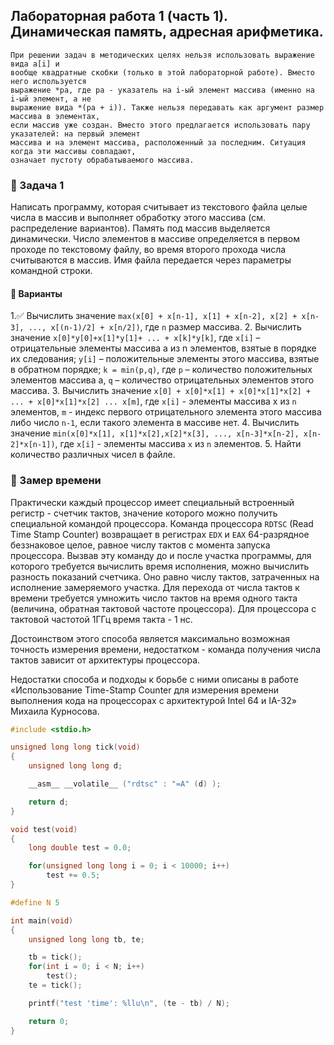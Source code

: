 ## Лабораторная работа 1 (часть 1). Динамическая память, адресная арифметика.

    При решении задач в методических целях нельзя использовать выражение вида a[i] и 
    вообще квадратные скобки (только в этой лабораторной работе). Вместо него используется 
    выражение *pa, где pa - указатель на i-ый элемент массива (именно на i-ый элемент, а не 
    выражение вида *(pa + i)). Также нельзя передавать как аргумент размер массива в элементах, 
    если массив уже создан. Вместо этого предлагается использовать пару указателей: на первый элемент 
    массива и на элемент массива, расположенный за последним. Ситуация когда эти массивы совпадают, 
    означает пустоту обрабатываемого массива.
   
### :red_circle: Задача 1 

Написать программу, которая считывает из текстового файла целые числа в массив и выполняет обработку этого массива (см. распределение вариантов).
Память под массив выделяется динамически. Число элементов в массиве определяется в первом проходе по текстовому файлу, во время второго прохода числа считываются в массив.
Имя файла передается через параметры командной строки.

#### :large_blue_diamond: Варианты
 
1.:white_check_mark: Вычислить значение `max(x[0] + x[n-1], x[1] + x[n-2], x[2] + x[n-3], ..., x[(n-1)/2] + x[n/2])`, где `n` размер массива.
2. Вычислить значение `x[0]*y[0]+x[1]*y[1]+ ... + x[k]*y[k]`, где `x[i]` – отрицательные элементы массива a из n элементов, взятые в порядке их следования; `y[i]` – положительные элементы этого массива, взятые в обратном порядке; `k = min(p,q)`, где `p` – количество положительных элементов массива a, `q` – количество отрицательных элементов этого массива.
3. Вычислить значение `x[0] + x[0]*x[1] + x[0]*x[1]*x[2] + ... + x[0]*x[1]*x[2] ... x[m]`, где `x[i]` - элементы массива x из `n` элементов, `m` - индекс первого отрицательного элемента этого массива либо число `n-1`, если такого элемента в массиве нет.
4. Вычислить значение `min(x[0]*x[1], x[1]*x[2],x[2]*x[3], ..., x[n-3]*x[n-2], x[n-2]*x[n-1])`, где `x[i]` - элементы массива `x` из `n` элементов.
5. Найти количество различных чисел в файле.

### :red_circle: Замер времени 

Практически каждый процессор имеет специальный встроенный регистр - счетчик тактов, значение которого можно получить специальной командой процессора. Команда процессора `RDTSC` (Read Time Stamp Counter) возвращает в регистрах `EDX` и `EAX` 64-разрядное беззнаковое целое, равное числу тактов с момента запуска процессора. Вызвав эту команду до и после участка программы, для которого требуется вычислить время исполнения, можно вычислить разность показаний счетчика. Оно равно числу тактов, затраченных на исполнение замеряемого участка. Для перехода от числа тактов к времени требуется умножить число тактов на время одного такта (величина, обратная тактовой частоте процессора). Для процессора с тактовой частотой 1ГГц время такта - 1 нс.

Достоинством этого способа является максимально возможная точность измерения времени, недостатком - команда получения числа тактов зависит от архитектуры процессора.

Недостатки способа и подходы к борьбе с ними описаны в работе «Использование Time-Stamp Counter для измерения времени выполнения кода на процессорах с архитектурой Intel 64 и IA-32» Михаила Курносова.

```c
#include <stdio.h>

unsigned long long tick(void)
{
    unsigned long long d;

    __asm__ __volatile__ ("rdtsc" : "=A" (d) );

    return d;
}

void test(void)
{
    long double test = 0.0;

    for(unsigned long long i = 0; i < 10000; i++)
        test += 0.5;
}

#define N 5

int main(void)
{
    unsigned long long tb, te;

    tb = tick();
    for(int i = 0; i < N; i++)
        test();
    te = tick();

    printf("test 'time': %llu\n", (te - tb) / N);

    return 0;
}
```
